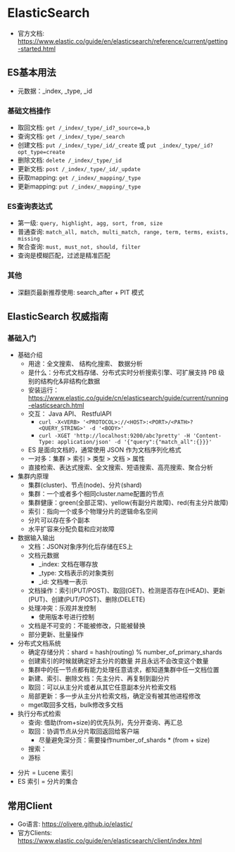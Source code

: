 # ElasticSearch

- 官方文档: <https://www.elastic.co/guide/en/elasticsearch/reference/current/getting-started.html>

## ES基本用法

- 元数据：_index, _type, _id

### 基础文档操作

- 取回文档: `get /_index/_type/_id?_source=a,b`
- 查询文档: `get /_index/_type/_search` 
- 创建文档: `put /_index/_type/_id/_create` 或 `put _index/_type/_id?opt_type=create`
- 删除文档: `delete /_index/_type/_id`
- 更新文档: `post /_index/_type/_id/_update`
- 获取mapping: `get /_index/_mapping/_type`
- 更新mapping: `put /_index/_mapping/_type`

### ES查询表达式

- 第一级: `query, highlight, agg, sort, from, size`
- 普通查询: `match_all, match, multi_match, range, term, terms, exists, missing`
- 聚合查询: `must, must_not, should, filter`
- 查询是模糊匹配，过滤是精准匹配

### 其他

- 深翻页最新推荐使用: search_after + PIT 模式


## ElasticSearch 权威指南

### 基础入门

- 基础介绍
  - 用途：全文搜索、 结构化搜索、 数据分析
  - 是什么：分布式文档存储、分布式实时分析搜索引擎、可扩展支持 PB 级别的结构化&非结构化数据
  - 安装运行：<https://www.elastic.co/guide/cn/elasticsearch/guide/current/running-elasticsearch.html>
  - 交互： Java API、 RestfulAPI
    - `curl -X<VERB> '<PROTOCOL>://<HOST>:<PORT>/<PATH>?<QUERY_STRING>' -d '<BODY>'`
    - `curl -XGET 'http://localhost:9200/abc?pretty' -H 'Content-Type: application/json' -d '{"query":{"match_all":{}}}'`
  - ES 是面向文档的，通常使用 JSON 作为文档序列化格式
  - 一对多：集群 > 索引 > 类型 > 文档 > 属性
  - 直接检索、表达式搜索、全文搜索、短语搜索、高亮搜索、聚合分析
- 集群内原理
  - 集群(cluster)、节点(node)、分片(shard)
  - 集群：一个或者多个相同cluster.name配置的节点
  - 集群健康：green(全部正常)、yellow(有副分片故障)、red(有主分片故障)
  - 索引：指向一个或多个物理分片的逻辑命名空间
  - 分片可以存在多个副本
  - 水平扩容来分配负载和应对故障
- 数据输入输出
  - 文档：JSON对象序列化后存储在ES上
  - 文档元数据
    - _index: 文档在哪存放
    - _type: 文档表示的对象类别
    - _id: 文档唯一表示
  - 文档操作：索引(PUT/POST)、取回(GET)、检测是否存在(HEAD)、更新(PUT)、创建(PUT/POST)、删除(DELETE)
  - 处理冲突：乐观并发控制
    - 使用版本号进行控制
  - 文档是不可变的：不能被修改，只能被替换
  - 部分更新、批量操作
- 分布式文档系统
  - 确定存储分片：shard = hash(routing) % number_of_primary_shards
  - 创建索引的时候就确定好主分片的数量 并且永远不会改变这个数量
  - 集群中的任一节点都有能力处理任意请求，都知道集群中任一文档位置
  - 新建、索引、删除文档：先主分片、再复制到副分片
  - 取回：可以从主分片或者从其它任意副本分片检索文档
  - 局部更新：多一步从主分片检索文档，确定没有被其他进程修改
  - mget取回多文档，bulk修改多文档
- 执行分布式检索
  - 查询: 借助(from+size)的优先队列，先分开查询、再汇总
  - 取回：协调节点从分片取回返回给客户端
    - 尽量避免深分页：需要操作number_of_shards * (from + size)
  - 搜索：
  - 游标

* 分片 = Lucene 索引
* ES 索引 = 分片的集合

## 常用Client

- Go语言: <https://olivere.github.io/elastic/>
- 官方Clients: <https://www.elastic.co/guide/en/elasticsearch/client/index.html>

